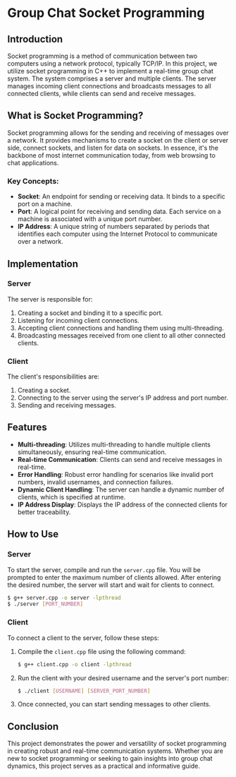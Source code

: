 # Group Chat Socket Programming

## Introduction

Socket programming is a method of communication between two computers using a network protocol, typically TCP/IP. In this project, we utilize socket programming in C++ to implement a real-time group chat system. The system comprises a server and multiple clients. The server manages incoming client connections and broadcasts messages to all connected clients, while clients can send and receive messages.

## What is Socket Programming?

Socket programming allows for the sending and receiving of messages over a network. It provides mechanisms to create a socket on the client or server side, connect sockets, and listen for data on sockets. In essence, it's the backbone of most internet communication today, from web browsing to chat applications.

### Key Concepts:

- **Socket**: An endpoint for sending or receiving data. It binds to a specific port on a machine.
- **Port**: A logical point for receiving and sending data. Each service on a machine is associated with a unique port number.
- **IP Address**: A unique string of numbers separated by periods that identifies each computer using the Internet Protocol to communicate over a network.

## Implementation

### Server

The server is responsible for:

1. Creating a socket and binding it to a specific port.
2. Listening for incoming client connections.
3. Accepting client connections and handling them using multi-threading.
4. Broadcasting messages received from one client to all other connected clients.

### Client

The client's responsibilities are:

1. Creating a socket.
2. Connecting to the server using the server's IP address and port number.
3. Sending and receiving messages.

## Features

- **Multi-threading**: Utilizes multi-threading to handle multiple clients simultaneously, ensuring real-time communication.
- **Real-time Communication**: Clients can send and receive messages in real-time.
- **Error Handling**: Robust error handling for scenarios like invalid port numbers, invalid usernames, and connection failures.
- **Dynamic Client Handling**: The server can handle a dynamic number of clients, which is specified at runtime.
- **IP Address Display**: Displays the IP address of the connected clients for better traceability.

## How to Use

### Server

To start the server, compile and run the `server.cpp` file. You will be prompted to enter the maximum number of clients allowed. After entering the desired number, the server will start and wait for clients to connect.

```bash
$ g++ server.cpp -o server -lpthread
$ ./server [PORT_NUMBER]
```
### Client

To connect a client to the server, follow these steps:
1. Compile the `client.cpp` file using the following command:

    ```bash
    $ g++ client.cpp -o client -lpthread
    ```
2. Run the client with your desired username and the server's port number:

    ```bash
    $ ./client [USERNAME] [SERVER_PORT_NUMBER]
    ```
3. Once connected, you can start sending messages to other clients.

## Conclusion

This project demonstrates the power and versatility of socket programming in creating robust and real-time communication systems. Whether you are new to socket programming or seeking to gain insights into group chat dynamics, this project serves as a practical and informative guide.
